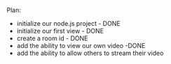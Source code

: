 Plan:

- initialize our node.js project - DONE
- initialize our first view - DONE
- create a room id - DONE
- add the ability to view our own video -DONE
- add the ability to allow others to stream their video 
